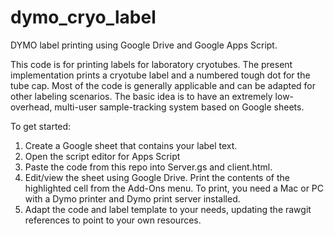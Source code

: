 # dymo_cryo_label

DYMO label printing using Google Drive and Google Apps Script. 

This code is for printing labels for laboratory cryotubes. The present implementation prints a cryotube label and a numbered tough dot for the tube cap. Most of the code is generally applicable and can be adapted for other labeling scenarios. The basic idea is to have an extremely low-overhead, multi-user sample-tracking system based on Google sheets.

To get started:

1. Create a Google sheet that contains your label text.
2. Open the script editor for Apps Script 
3. Paste the code from this repo into Server.gs and client.html.
4. Edit/view the sheet using Google Drive. Print the contents of the highlighted cell from the Add-Ons menu. To print, you need a Mac or PC with a Dymo printer and Dymo print server installed.
5. Adapt the code and label template to your needs, updating the rawgit references to point to your own resources.
